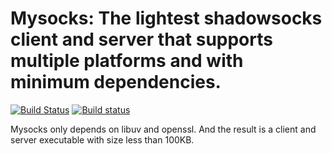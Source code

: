 Mysocks: The lightest shadowsocks client and server that supports multiple platforms and with minimum dependencies.
=================
[![Build Status](https://travis-ci.org/zhou0/mysocks.svg?branch=master)](https://travis-ci.org/zhou0/mysocks)
[![Build status](https://ci.appveyor.com/api/projects/status/okfccad7f94s0ex7?svg=true)](https://ci.appveyor.com/project/zhou0/tinysocks)

Mysocks only depends on libuv and openssl. And the result is a client and server executable with size less than 100KB.

